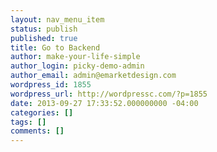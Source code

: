 ```yaml
---
layout: nav_menu_item
status: publish
published: true
title: Go to Backend
author: make-your-life-simple
author_login: picky-demo-admin
author_email: admin@emarketdesign.com
wordpress_id: 1855
wordpress_url: http://wordpressc.com/?p=1855
date: 2013-09-27 17:33:52.000000000 -04:00
categories: []
tags: []
comments: []
---
```


